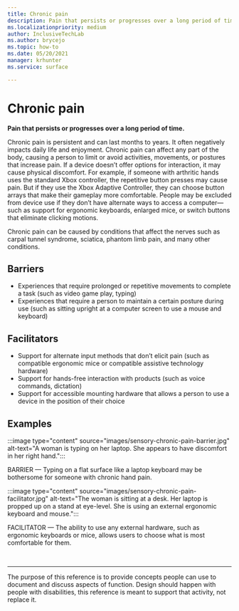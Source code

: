 ```yaml
---
title: Chronic pain
description: Pain that persists or progresses over a long period of time
ms.localizationpriority: medium
author: InclusiveTechLab
ms.author: brycejo 
ms.topic: how-to
ms.date: 05/20/2021
manager: krhunter
ms.service: surface

---
```


# Chronic pain

**Pain that persists or progresses over a long period of time.**

Chronic pain is persistent and can last months to years. It often negatively impacts daily life and enjoyment. Chronic pain can affect any part of the body, causing a person to limit or avoid activities, movements, or postures that increase pain. If a device doesn’t offer options for interaction, it may cause physical discomfort. For example, if someone with arthritic hands uses the standard Xbox controller, the repetitive button presses may cause pain. But if they use the Xbox Adaptive Controller, they can choose button arrays that make their gameplay more comfortable. People may be excluded from device use if they don’t have alternate ways to access a computer—such as support for ergonomic keyboards, enlarged mice, or switch buttons that eliminate clicking motions.

Chronic pain can be caused by conditions that affect the nerves such as carpal tunnel syndrome, sciatica, phantom limb pain, and many other conditions.

## Barriers
* Experiences that require prolonged or repetitive movements to complete a task (such as video game play, typing)​
* Experiences that require a person to maintain a certain posture during use (such as sitting upright at a computer screen to use a mouse and keyboard)


## Facilitators

* Support for alternate input methods that don’t elicit pain (such as compatible ergonomic mice or compatible assistive technology hardware)​
* Support for hands-free interaction with products (such as voice commands, dictation)​
* Support for accessible mounting hardware that allows a person to use a device in the position of their choice


## Examples

:::image type="content" source="images/sensory-chronic-pain-barrier.jpg" alt-text="A woman is typing on her laptop. She appears to have discomfort in her right hand.":::

BARRIER — Typing on a flat surface like a laptop keyboard may be bothersome for someone with chronic hand pain. 

:::image type="content" source="images/sensory-chronic-pain-facilitator.jpg" alt-text="The woman is sitting at a desk. Her laptop is propped up on a stand at eye-level. She is using an external ergonomic keyboard and mouse.":::

FACILITATOR — The ability to use any external hardware, such as ergonomic keyboards or mice, allows users to choose what is most comfortable for them. 

&nbsp;

[comment]: # (Footer statement)
___
The purpose of this reference is to provide concepts people can use to document and discuss aspects of function. Design should happen with people with disabilities, this reference is meant to support that activity, not replace it. 